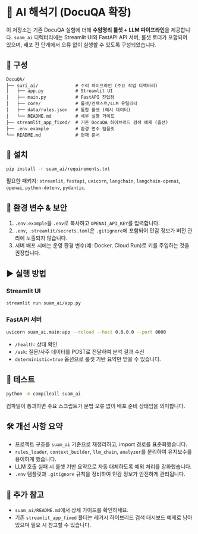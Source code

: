 # 📘 AI 해석기 (DocuQA 확장)

이 저장소는 기존 DocuQA 실험에 더해 **수암명리 룰셋 + LLM 파이프라인**을 제공합니다. `suam_ai` 디렉터리에는 Streamlit UI와 FastAPI API 서버, 룰셋 로더가 포함되어 있으며, 배포 전 단계에서 오류 없이 실행할 수 있도록 구성되었습니다.

## 📂 구성

```
DocuQA/
├── suri_ai/              # 수리 파이프라인 (주요 작업 디렉터리)
│   ├── app.py            # Streamlit UI
│   ├── main.py           # FastAPI 진입점
│   ├── core/             # 룰셋/컨텍스트/LLM 유틸리티
│   ├── data/rules.json   # 통합 룰셋 (예시 데이터)
│   └── README.md         # 세부 실행 가이드
├── streamlit_app_fixed/  # 기존 DocuQA 하이브리드 검색 예제 (옵션)
├── .env.example          # 환경 변수 템플릿
└── README.md             # 현재 문서
```

## 🔧 설치

```bash
pip install -r suam_ai/requirements.txt
```

필요한 패키지: `streamlit`, `fastapi`, `uvicorn`, `langchain`, `langchain-openai`, `openai`, `python-dotenv`, `pydantic`.

## 🔐 환경 변수 & 보안

1. `.env.example`을 `.env`로 복사하고 `OPENAI_API_KEY`를 입력합니다.
2. `.env`, `.streamlit/secrets.toml`은 `.gitignore`에 포함되어 민감 정보가 버전 관리에 노출되지 않습니다.
3. 서버 배포 시에는 운영 환경 변수(예: Docker, Cloud Run)로 키를 주입하는 것을 권장합니다.

## ▶️ 실행 방법

### Streamlit UI
```bash
streamlit run suam_ai/app.py
```

### FastAPI 서버
```bash
uvicorn suam_ai.main:app --reload --host 0.0.0.0 --port 8000
```

- `/health`: 상태 확인
- `/ask`: 질문/사주 데이터를 POST로 전달하여 분석 결과 수신
- `deterministic=true` 옵션으로 룰셋 기반 요약만 받을 수 있습니다.

## 🧪 테스트

```bash
python -m compileall suam_ai
```

컴파일이 통과하면 주요 스크립트가 문법 오류 없이 배포 준비 상태임을 의미합니다.

## 🛠️ 개선 사항 요약

- 프로젝트 구조를 `suam_ai` 기준으로 재정리하고, import 경로를 표준화했습니다.
- `rules_loader`, `context_builder`, `llm_chain`, `analyzer`를 분리하여 유지보수를 용이하게 했습니다.
- LLM 호출 실패 시 룰셋 기반 요약으로 자동 대체하도록 예외 처리를 강화했습니다.
- `.env` 템플릿과 `.gitignore` 규칙을 정비하여 민감 정보가 안전하게 관리됩니다.

## 📄 추가 참고

- `suam_ai/README.md`에서 상세 가이드를 확인하세요.
- 기존 `streamlit_app_fixed` 폴더는 레거시 하이브리드 검색 대시보드 예제로 남아 있으며 필요 시 참고할 수 있습니다.

